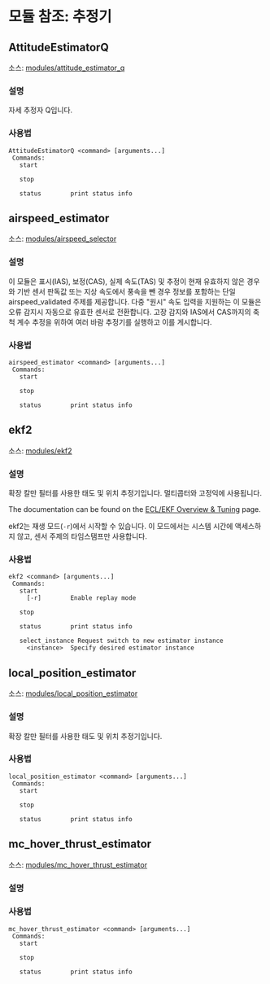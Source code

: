 # 모듈 참조: 추정기

## AttitudeEstimatorQ
소스: [modules/attitude_estimator_q](https://github.com/PX4/PX4-Autopilot/tree/master/src/modules/attitude_estimator_q)


### 설명
자세 추정자 Q입니다.


<a id="AttitudeEstimatorQ_usage"></a>

### 사용법
```
AttitudeEstimatorQ <command> [arguments...]
 Commands:
   start

   stop

   status        print status info
```
## airspeed_estimator
소스: [modules/airspeed_selector](https://github.com/PX4/PX4-Autopilot/tree/master/src/modules/airspeed_selector)


### 설명
이 모듈은 표시(IAS), 보정(CAS), 실제 속도(TAS) 및 추정이 현재 유효하지 않은 경우와 기반 센서 판독값 또는 지상 속도에서 풍속을 뺀 경우 정보를 포함하는 단일 airspeed_validated 주제를 제공합니다. 다중 "원시" 속도 입력을 지원하는 이 모듈은 오류 감지시 자동으로 유효한 센서로 전환합니다. 고장 감지와 IAS에서 CAS까지의 축척 계수 추정을 위하여 여러 바람 추정기를 실행하고 이를 게시합니다.


<a id="airspeed_estimator_usage"></a>

### 사용법
```
airspeed_estimator <command> [arguments...]
 Commands:
   start

   stop

   status        print status info
```
## ekf2
소스: [modules/ekf2](https://github.com/PX4/PX4-Autopilot/tree/master/src/modules/ekf2)


### 설명
확장 칼만 필터를 사용한 태도 및 위치 추정기입니다. 멀티콥터와 고정익에 사용됩니다.

The documentation can be found on the [ECL/EKF Overview & Tuning](https://docs.px4.io/main/en/advanced_config/tuning_the_ecl_ekf.html) page.

ekf2는 재생 모드(`-r`)에서 시작할 수 있습니다. 이 모드에서는 시스템 시간에 액세스하지 않고, 센서 주제의 타임스탬프만 사용합니다.


<a id="ekf2_usage"></a>

### 사용법
```
ekf2 <command> [arguments...]
 Commands:
   start
     [-r]        Enable replay mode

   stop

   status        print status info

   select_instance Request switch to new estimator instance
     <instance>  Specify desired estimator instance
```
## local_position_estimator
소스: [modules/local_position_estimator](https://github.com/PX4/PX4-Autopilot/tree/master/src/modules/local_position_estimator)


### 설명
확장 칼만 필터를 사용한 태도 및 위치 추정기입니다.


<a id="local_position_estimator_usage"></a>

### 사용법
```
local_position_estimator <command> [arguments...]
 Commands:
   start

   stop

   status        print status info
```
## mc_hover_thrust_estimator
소스: [modules/mc_hover_thrust_estimator](https://github.com/PX4/PX4-Autopilot/tree/master/src/modules/mc_hover_thrust_estimator)


### 설명


<a id="mc_hover_thrust_estimator_usage"></a>

### 사용법
```
mc_hover_thrust_estimator <command> [arguments...]
 Commands:
   start

   stop

   status        print status info
```
